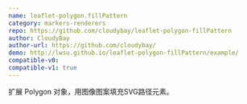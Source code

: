 ```yaml
---
name: leaflet-polygon.fillPattern
category: markers-renderers
repo: https://github.com/cloudybay/leaflet-polygon-fillPattern
author: CloudyBay
author-url: https://github.com/cloudybay/
demo: http://lwsu.github.io/leaflet-polygon-fillPattern/example/
compatible-v0:
compatible-v1: true
---
```


扩展 Polygon  对象，用图像图案填充SVG路径元素。

